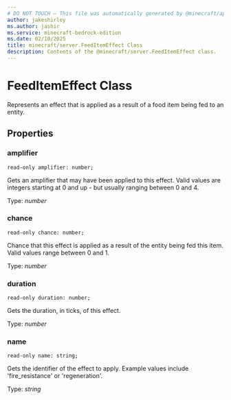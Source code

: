 ```yaml
---
# DO NOT TOUCH — This file was automatically generated by @minecraft/api-docs-generator, to report problems file an issue at https://github.com/Mojang/minecraft-scripting-libraries
author: jakeshirley
ms.author: jashir
ms.service: minecraft-bedrock-edition
ms.date: 02/10/2025
title: minecraft/server.FeedItemEffect Class
description: Contents of the @minecraft/server.FeedItemEffect class.
---
```

# FeedItemEffect Class

Represents an effect that is applied as a result of a food item being fed to an entity.

## Properties

### **amplifier**
`read-only amplifier: number;`

Gets an amplifier that may have been applied to this effect. Valid values are integers starting at 0 and up - but usually ranging between 0 and 4.

Type: *number*

### **chance**
`read-only chance: number;`

Chance that this effect is applied as a result of the entity being fed this item. Valid values range between 0 and 1.

Type: *number*

### **duration**
`read-only duration: number;`

Gets the duration, in ticks, of this effect.

Type: *number*

### **name**
`read-only name: string;`

Gets the identifier of the effect to apply. Example values include 'fire_resistance' or 'regeneration'.

Type: *string*

